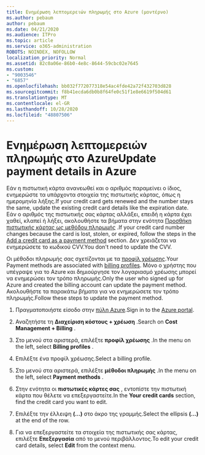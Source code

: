 ```yaml
---
title: Ενημέρωση λεπτομερειών πληρωμής στο Azure (μοντέρνο)
ms.author: pebaum
author: pebaum
ms.date: 04/21/2020
ms.audience: ITPro
ms.topic: article
ms.service: o365-administration
ROBOTS: NOINDEX, NOFOLLOW
localization_priority: Normal
ms.assetid: 82c0a06e-86b0-4e8c-8644-59cbc02e7645
ms.custom:
- "9003546"
- "6857"
ms.openlocfilehash: bb032f772077318e54ac4fde42a72f432703d828
ms.sourcegitcommit: f8b41ecda6db0b8f64fe0c51f1e8e6619f504d61
ms.translationtype: MT
ms.contentlocale: el-GR
ms.lasthandoff: 10/28/2020
ms.locfileid: "48807506"
---
```

# <a name="update-payment-details-in-azure"></a><span data-ttu-id="72fe4-102">Ενημέρωση λεπτομερειών πληρωμής στο Azure</span><span class="sxs-lookup"><span data-stu-id="72fe4-102">Update payment details in Azure</span></span>

<span data-ttu-id="72fe4-103">Εάν η πιστωτική κάρτα ανανεωθεί και ο αριθμός παραμείνει ο ίδιος, ενημερώστε τα υπάρχοντα στοιχεία της πιστωτικής κάρτας, όπως η ημερομηνία λήξης.</span><span class="sxs-lookup"><span data-stu-id="72fe4-103">If your credit card gets renewed and the number stays the same, update the existing credit card details like the expiration date.</span></span> <span data-ttu-id="72fe4-104">Εάν ο αριθμός της πιστωτικής σας κάρτας αλλάξει, επειδή η κάρτα έχει χαθεί, κλαπεί ή λήξει, ακολουθήστε τα βήματα στην ενότητα [Προσθήκη πιστωτικής κάρτας ως μεθόδου πληρωμής](https://docs.microsoft.com/azure/cost-management-billing/manage/change-credit-card?WT.mc_id=Portal-Microsoft_Azure_Support#addcard) .</span><span class="sxs-lookup"><span data-stu-id="72fe4-104">If your credit card number changes because the card is lost, stolen, or expired, follow the steps in the [Add a credit card as a payment method](https://docs.microsoft.com/azure/cost-management-billing/manage/change-credit-card?WT.mc_id=Portal-Microsoft_Azure_Support#addcard) section.</span></span> <span data-ttu-id="72fe4-105">Δεν χρειάζεται να ενημερώσετε το κωδικού CVV.</span><span class="sxs-lookup"><span data-stu-id="72fe4-105">You don't need to update the CVV.</span></span>

<span data-ttu-id="72fe4-106">Οι μέθοδοι πληρωμής σας σχετίζονται με τα [προφίλ χρέωσης](https://docs.microsoft.com/azure/billing/billing-how-to-change-credit-card?WT.mc_id=Portal-Microsoft_Azure_Support#change-payment-method-for-a-billing-profile).</span><span class="sxs-lookup"><span data-stu-id="72fe4-106">Your Payment methods are associated with [billing profiles](https://docs.microsoft.com/azure/billing/billing-how-to-change-credit-card?WT.mc_id=Portal-Microsoft_Azure_Support#change-payment-method-for-a-billing-profile).</span></span> <span data-ttu-id="72fe4-107">Μόνο ο χρήστης που υπέγραψε για το Azure και δημιούργησε τον λογαριασμό χρέωσης μπορεί να ενημερώσει τον τρόπο πληρωμής.</span><span class="sxs-lookup"><span data-stu-id="72fe4-107">Only the user who signed up for Azure and created the billing account can update the payment method.</span></span> <span data-ttu-id="72fe4-108">Ακολουθήστε τα παρακάτω βήματα για να ενημερώσετε τον τρόπο πληρωμής.</span><span class="sxs-lookup"><span data-stu-id="72fe4-108">Follow these steps to update the payment method.</span></span>

1. <span data-ttu-id="72fe4-109">Πραγματοποιήστε είσοδο στην [πύλη Azure](https://portal.azure.com/).</span><span class="sxs-lookup"><span data-stu-id="72fe4-109">Sign in to the [Azure portal](https://portal.azure.com/).</span></span>

2. <span data-ttu-id="72fe4-110">Αναζητήστε τη **Διαχείριση κόστους + χρέωση** .</span><span class="sxs-lookup"><span data-stu-id="72fe4-110">Search on **Cost Management + Billing** .</span></span>

3. <span data-ttu-id="72fe4-111">Στο μενού στα αριστερά, επιλέξτε **προφίλ χρέωσης** .</span><span class="sxs-lookup"><span data-stu-id="72fe4-111">In the menu on the left, select **Billing profiles** .</span></span>

4. <span data-ttu-id="72fe4-112">Επιλέξτε ένα προφίλ χρέωσης.</span><span class="sxs-lookup"><span data-stu-id="72fe4-112">Select a billing profile.</span></span>

5. <span data-ttu-id="72fe4-113">Στο μενού στα αριστερά, επιλέξτε **μέθοδοι πληρωμής** .</span><span class="sxs-lookup"><span data-stu-id="72fe4-113">In the menu on the left, select **Payment methods** .</span></span>

6. <span data-ttu-id="72fe4-114">Στην ενότητα οι **πιστωτικές κάρτες σας** , εντοπίστε την πιστωτική κάρτα που θέλετε να επεξεργαστείτε.</span><span class="sxs-lookup"><span data-stu-id="72fe4-114">In the **Your credit cards** section, find the credit card you want to edit.</span></span>
7. <span data-ttu-id="72fe4-115">Επιλέξτε την έλλειψη **(...)** στο άκρο της γραμμής.</span><span class="sxs-lookup"><span data-stu-id="72fe4-115">Select the ellipsis **(...)** at the end of the row.</span></span>

8. <span data-ttu-id="72fe4-116">Για να επεξεργαστείτε τα στοιχεία της πιστωτικής σας κάρτας, επιλέξτε  **Επεξεργασία**  από το μενού περιβάλλοντος.</span><span class="sxs-lookup"><span data-stu-id="72fe4-116">To edit your credit card details, select  **Edit**  from the context menu.</span></span>
